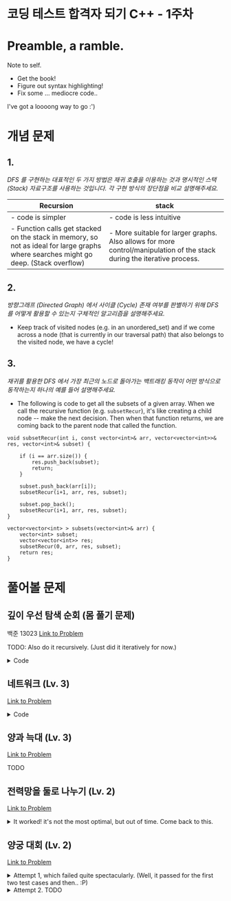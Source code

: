 코딩 테스트 합격자 되기 C++ - 1주차
===

# Preamble, a ramble.

Note to self.
* Get the book!
* Figure out syntax highlighting!
* Fix some ... mediocre code..

I've got a loooong way to go :')

# 개념 문제

## 1.

_DFS 를 구현하는 대표적인 두 가지 방법은 재귀 호출을 이용하는 것과 명시적인 스택 (Stack) 자료구조를 사용하는 것입니다. 각 구현 방식의 장단점을 비교 설명해주세요._

| Recursion | stack |
| --------- | ----- |
| - code is simpler | - code is less intuitive |
| - Function calls get stacked on the stack in memory, so not as ideal for large graphs where searches might go deep. (Stack overflow) | - More suitable for larger graphs. Also allows for more control/manipulation of the stack during the iterative process. |

## 2.

_방향그래프 (Directed Graph) 에서 사이클 (Cycle) 존재 여부를 판별하기 위해 DFS 를 어떻게 활용할 수 있는지 구체적인 알고리즘을 설명해주세요._

- Keep track of visited nodes (e.g. in an unordered_set) and if we come across a node (that is currently in our traversal path) that also belongs to the visited node, we have a cycle!

## 3.

_재귀를 활용한 DFS 에서 가장 최근의 노드로 돌아가는 백트래킹 동작이 어떤 방식으로 동작하는지 하나의 예를 들어 설명해주세요._

- The following is code to get all the subsets of a given array. When we call the recursive function (e.g. `subsetRecur`), it's like creating a child node -- make the next decision. Then when that function returns, we are coming back to the parent node that called the function. 

```
void subsetRecur(int i, const vector<int>& arr, vector<vector<int>>& res, vector<int>& subset) {

    if (i == arr.size()) {
        res.push_back(subset);
        return;
    }
    
    subset.push_back(arr[i]);
    subsetRecur(i+1, arr, res, subset);
    
    subset.pop_back();
    subsetRecur(i+1, arr, res, subset);
}

vector<vector<int> > subsets(vector<int>& arr) {
    vector<int> subset;
    vector<vector<int>> res;
    subsetRecur(0, arr, res, subset);
    return res;
}
```

# 풀어볼 문제

## 깊이 우선 탐색 순회 (몸 풀기 문제)

백준 13023 [Link to Problem](https://www.acmicpc.net/problem/13023)

TODO: Also do it recursively. (Just did it iteratively for now.)

<details>
    <summary>Code</summary>
    
    #include <iostream>
    #include <unordered_map>
    #include <unordered_set>
    #include <stack>
    
    using namespace std;
    
    typedef unordered_set<int> Path;
    
    int main() {
        int n, e;
        cin >> n >> e;
        unordered_map<int, unordered_set<int>> nodes;
        
        for (int i = 0; i < e; i++) {
            int a, b;
            cin >> a >> b;
            nodes[a].insert(b);
            nodes[b].insert(a);
        }
        
        for (int startNode = 0; startNode < n; startNode++) {
            stack<pair<int, Path>> tovisit;
            Path path{startNode};
            tovisit.push(make_pair(startNode, path));
    
            while (!tovisit.empty()) {
                pair<int, Path> curr = tovisit.top();
                tovisit.pop();
        
                Path currPath = curr.second;
                currPath.insert(curr.first);
                if (currPath.size() == 5) {
                    cout << 1 << endl;
                    return 0;
                }
    
                for (int neighbor : nodes[curr.first]) {
                    if (currPath.find(neighbor) == currPath.end()) {
                        tovisit.push(make_pair(neighbor, currPath));
                    }
                }
            }
        }
    
        cout << 0 << endl;    
    }
</details>

## 네트워크 (Lv. 3)

[Link to Problem](https://school.programmers.co.kr/learn/courses/30/lessons/43162)

<details>
    <summary>Code</summary>
    
    #include <string>
    #include <vector>
    #include <unordered_set>
    #include <queue>
    
    using namespace std;
    
    int solution(int n, vector<vector<int>> computers) {
        queue<int> checked;
        unordered_set<int> unvisited;
        for (int i = 0; i < n; i++) {
            unvisited.insert(i);
        }
    
        int ans = 0;
        while (unvisited.size() > 0) {
            int randomElem = -1;
    
            for (int n : unvisited) {
                // TODO: Uhm, fix this.
                // Temp way to get a random elem from the map because I was speeding through this..
                randomElem = n;
                break;
            }
    
            checked.push(randomElem);
            unvisited.erase(randomElem);
    
            while (!checked.empty()) {
                int i = checked.front();
                checked.pop();
                for (int j = 0; j < n; j++) {
                    if (i != j && computers[i][j] == 1 && unvisited.find(j) != unvisited.end()) {
                        checked.push(j);
                        unvisited.erase(j);
                    }
                }
            }
            ans++;
        }
        return ans;
    }
</details>

## 양과 늑대 (Lv. 3)

[Link to Problem](https://school.programmers.co.kr/learn/courses/30/lessons/92343)

TODO

## 전력망을 둘로 나누기 (Lv. 2)

[Link to Problem](https://school.programmers.co.kr/learn/courses/30/lessons/86971)

<details>
    <summary>It worked! it's not the most optimal, but out of time. Come back to this.</summary>
    
    #include <string>
    #include <vector>
    #include <queue>
    #include <unordered_set>
    #include <unordered_map>
    #include <cmath>
    
    using namespace std;
    
    int calcMinDiff(int numNodes, const unordered_map<int, vector<int>>& nodes, const vector<int>& edgeToSkip) {
        const int from = edgeToSkip[0];
        const int to = edgeToSkip[1];
        
        queue<int> tovisit;
        unordered_set<int> visited;
        tovisit.push(1);
        visited.insert(1);
        
        while (!tovisit.empty()) {
            int curr = tovisit.front();
            tovisit.pop();
            
            auto it = nodes.find(curr);
            if (it != nodes.end()) {
                const vector<int>& neighbors = it->second;
                for (int n : neighbors) {
                    if (visited.find(n) == visited.end() &&
                       !((from == curr && to == n) || (from == n && to == curr))) {
                        tovisit.push(n);
                        visited.insert(n);
                    }
                }
            }
        }
        
        int res = numNodes - (2 * visited.size());
        return abs(res);
    }
    
    int solution(int numNodes, vector<vector<int>> wires) {
        unordered_map<int, vector<int>> nodes; // node to a list of all of its neighbors
        for (const auto& edge: wires) {
            int from = edge[0];
            int to = edge[1];
            nodes[from].push_back(to);
            nodes[to].push_back(from);
        }
        
        int minDiff = numNodes;
        
        for (int i = 0; i < wires.size(); i++) {
            int tmp = calcMinDiff(numNodes, nodes, wires[i]);
            if (tmp == 0) {
                return 0;
            } else if (numNodes % 2 == 1 && tmp == 1) {
                return 1;
            }
            if (tmp < minDiff) {
                minDiff = tmp;
            }
        }
        
        return minDiff;
    }
</details>

## 양궁 대회 (Lv. 2)

[Link to Problem](https://school.programmers.co.kr/learn/courses/30/lessons/92342)

<details>
    <summary>Attempt 1, which failed quite spectacularly. (Well, it passed for the first two test cases and then.. :P)</summary>
    
    #include <string>
    #include <vector>
    #include <cmath>
    #include <iostream>
    using namespace std;
    
    bool getNextPossibility(int n, vector<int>& arrows, vector<int>& poss) {
        // for each possibility of arrow arrangement
        for (int i = 0; i < poss.size(); i++) {
            poss[i] = 0;
        }
        
        for (int j = 0; j < arrows.size(); j++) {
            int jthArrowAt = arrows[j];
            poss[jthArrowAt]++;
        }
    
        // increment arrow possibility
        int idx = arrows.size() - 1;
        arrows[idx]++;
        while (idx >= 0 && arrows[idx] == 11) {
            arrows[idx] = 0;
            idx--;
            if (idx >= 0) arrows[idx]++;
        }
        
        return idx < 0;
    }
    
    int calcScoreDiff(const vector<int>& other, const vector<int>& mine) {
        int otherSum = 0;
        int mySum = 0;
        
        for (int i = 0; i < other.size(); i++) {
            if (other[i] == 0 && mine[i] == 0) {
                continue;
            }
            
            int currScore = 10 - i;
            if (other[i] >= mine[i]) {
                otherSum += currScore;
            } else {
                mySum += currScore;
            }
        }
        
        int res = mySum - otherSum;
        if (res == 0) {
            return -1;
        }
        return res;
    }
    
    vector<int> solution(int n, vector<int> info) {
        vector<int> arrows(n, 0);
        vector<int> possibility(11, 0);
        vector<int> answer;
        
        int maxScore = -1;
        bool done = false;
        
        while (!done) {
            done = getNextPossibility(n, arrows, possibility);
            int score = calcScoreDiff(info, possibility);
            if (score > maxScore) {
                // todo: equal
                maxScore = score;
                answer = possibility;
            }
        }
        
        if (maxScore <= 0) {
            return {-1};
        } else {
            return answer;
        }
    }
</details>

<details>
    <summary>Attempt 2. TODO</summary>
</details>

